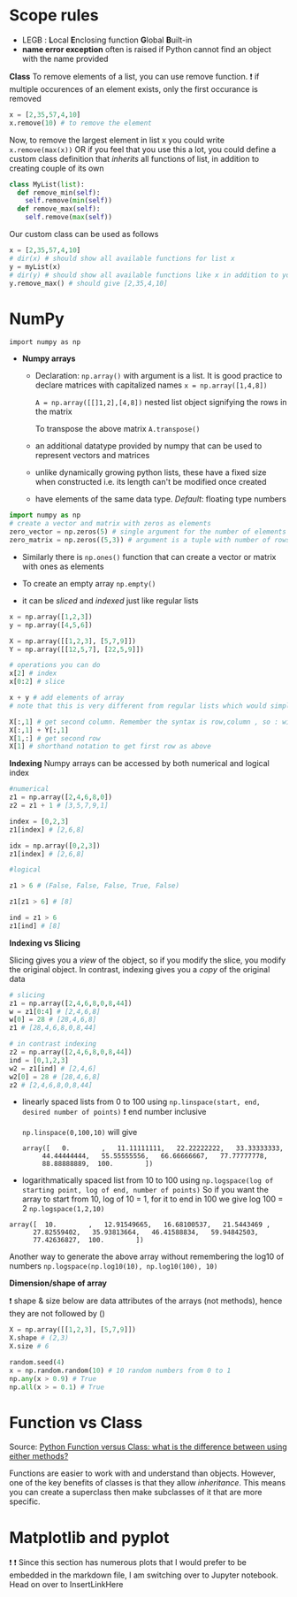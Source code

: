# Scope rules

- LEGB :  **L**ocal **E**nclosing function **G**lobal **B**uilt-in
- **name error exception** often is raised if Python cannot find an object with the name provided

**Class**
To remove elements of a list, you can use remove function. :exclamation: if multiple occurences of an element exists, only the first occurance is removed

```python
x = [2,35,57,4,10]
x.remove(10) # to remove the element
```

Now, to remove the largest element in list x you could write `x.remove(max(x))` OR if you feel that you use this a lot, you could define a custom class definition that _inherits_ all functions of list, in addition to creating couple of its own

```python
class MyList(list):
  def remove_min(self):
    self.remove(min(self))
  def remove_max(self):
    self.remove(max(self))
```
Our custom class can be used as follows

```python
x = [2,35,57,4,10]
# dir(x) # should show all available functions for list x
y = myList(x)
# dir(y) # should show all available functions like x in addition to your custom remove_min and remove_max
y.remove_max() # should give [2,35,4,10]
```
# NumPy

`import numpy as np`

- **Numpy arrays** 
    - Declaration: `np.array()` with argument is a list. It is good practice to declare matrices with capitalized names
      `x = np.array([1,4,8])`
      
      `A = np.array([[]1,2],[4,8])` nested list object signifying the rows in the matrix
      
      To transpose the above matrix `A.transpose()`
    - an additional datatype provided by numpy that can be used to represent vectors and matrices
    - unlike dynamically growing python lists, these have a fixed size when constructed i.e. its length can't be modified once created
    - have elements of the same data type. _Default_: floating type numbers

```python
import numpy as np
# create a vector and matrix with zeros as elements
zero_vector = np.zeros(5) # single argument for the number of elements
zero_matrix = np.zeros((5,3)) # argument is a tuple with number of rows and columns as the two elements
```
  - Similarly there is `np.ones()` function that can create a vector or matrix with ones as elements
  - To create an empty array `np.empty()`

  - it can be _sliced_ and _indexed_ just like regular lists
```python
x = np.array([1,2,3])
y = np.array([4,5,6])

X = np.array([[1,2,3], [5,7,9]])
Y = np.array([[12,5,7], [22,5,9]])

# operations you can do
x[2] # index
x[0:2] # slice

x + y # add elements of array
# note that this is very different from regular lists which would simply concatanate the two lists

X[:,1] # get second column. Remember the syntax is row,column , so : will give all rows
X[:,1] + Y[:,1]
X[1,:] # get second row
X[1] # shorthand notation to get first row as above
```
**Indexing**
Numpy arrays can be accessed by both numerical and logical index
```python
#numerical
z1 = np.array([2,4,6,8,0])
z2 = z1 + 1 # [3,5,7,9,1]

index = [0,2,3]
z1[index] # [2,6,8]

idx = np.array([0,2,3])
z1[index] # [2,6,8]

#logical

z1 > 6 # (False, False, False, True, False)

z1[z1 > 6] # [8]

ind = z1 > 6 
z1[ind] # [8]
```
**Indexing vs Slicing**

Slicing gives you a _view_ of the object, so if you modify the slice, you modify the original object. In contrast, indexing gives you a _copy_ of the original data
```python
# slicing
z1 = np.array([2,4,6,8,0,8,44])
w = z1[0:4] # [2,4,6,8]
w[0] = 28 # [28,4,6,8]
z1 # [28,4,6,8,0,8,44]

# in contrast indexing
z2 = np.array([2,4,6,8,0,8,44])
ind = [0,1,2,3]
w2 = z1[ind] # [2,4,6]
w2[0] = 28 # [28,4,6,8]
z2 # [2,4,6,8,0,8,44]
```

  - linearly spaced lists from 0 to 100 using `np.linspace(start, end, desired number of points)`  :exclamation:  end number inclusive
  
    `np.linspace(0,100,10)` will give
    
    ```
    array([   0.        ,   11.11111111,   22.22222222,   33.33333333,
         44.44444444,   55.55555556,   66.66666667,   77.77777778,
         88.88888889,  100.        ])
    ```
   - logarithmatically spaced list from 10 to 100 using `np.logspace(log of starting point, log of end, number of points)` So if you want the array to start from 10, log of 10 = 1, for it to end in 100 we give log 100 = 2
   `np.logspace(1,2,10)`
   ```
   array([  10.        ,   12.91549665,   16.68100537,   21.5443469 ,
         27.82559402,   35.93813664,   46.41588834,   59.94842503,
         77.42636827,  100.        ])
   ```
   Another way to generate the above array without remembering the log10 of numbers
   `np.logspace(np.log10(10), np.log10(100), 10)`

**Dimension/shape of array**

:exclamation: shape & size below are data attributes of the arrays (not methods), hence they are not followed by ()

```python
X = np.array([[1,2,3], [5,7,9]])
X.shape # (2,3)
X.size # 6
```

```python
random.seed(4)
x = np.random.random(10) # 10 random numbers from 0 to 1
np.any(x > 0.9) # True 
np.all(x > = 0.1) # True
```


# Function vs Class
Source: [Python Function versus Class: what is the difference between using either methods?](https://www.quora.com/Python-Function-versus-Class-what-is-the-difference-between-using-either-methods)

Functions are easier to work with and understand than objects. However, one of the key benefits of classes is that they allow _inheritance_. This means you can create a superclass then make subclasses of it that are more specific.

# Matplotlib and pyplot

:exclamation: :exclamation: Since this section has numerous plots that I would prefer to be embedded in the markdown file, I am switching over to Jupyter notebook. Head on over to InsertLinkHere 

